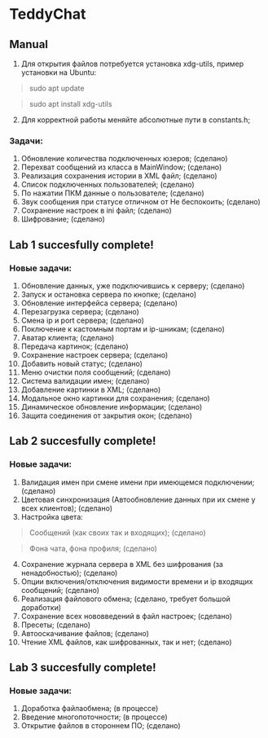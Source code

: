 # TeddyChat
## Manual
1) Для открытия файлов потребуется установка xdg-utils, пример установки на Ubuntu:
>sudo apt update

>sudo apt install xdg-utils
2) Для корректной работы меняйте абсолютные пути в constants.h;
### Задачи:
1) Обновление количества подключенных юзеров; (сделано)
2) Перехват сообщений из класса в MainWindow; (сделано)
3) Реализация сохранения истории в XML файл; (сделано)
4) Список подключенных пользователей; (сделано)
5) По нажатии ПКМ данные о пользователе; (сделано)
6) Звук сообщения при статусе отличном от Не беспокоить; (сделано)
7) Сохранение настроек в ini файл; (сделано)
8) Шифрование; (сделано)
## Lab 1 succesfully complete!
### Новые задачи:
1) Обновление данных, уже подключившись к серверу; (сделано)
2) Запуск и остановка сервера по кнопке; (сделано)
3) Обновление интерфейса сервера; (сделано)
4) Перезагрузка сервера; (сделано)
5) Смена ip и port сервера; (сделано)
6) Поключение к кастомным портам и ip-шникам; (сделано)
7) Аватар клиента; (сделано)
8) Передача картинок; (сделано)
9) Сохранение настроек сервера; (сделано)
10) Добавить новый статус; (сделано)
11) Меню очистки поля сообщений; (сделано)
12) Система валидации имен; (сделано)
13) Добавление картинки в XML; (сделано)
14) Модальное окно картинки для сохранения; (сделано)
15) Динамическое обновление информации; (сделано)
16) Защита соединения от закрытия окон; (сделано)
## Lab 2 succesfully complete!
### Новые задачи:
1) Валидация имен при смене имени при имеющемся подключении; (сделано)
2) Цветовая синхронизация (Автообновление данных при их смене у всех клиентов); (сделано)
3) Настройка цвета:
> Сообщений (как своих так и входящих); (сделано)

> Фона чата, фона профиля; (сделано)
4) Сохранение журнала сервера в XML без шифрования (за ненадобностью); (сделано)
5) Опции включения/отключения видимости времени и ip входящих сообщений; (сделано)
6) Реализация файлового обмена; (сделано, требует большой доработки)
7) Сохранение всех нововведений в файл настроек; (сделано)
8) Пресеты; (сделано)
9) Автооскачивание файлов; (сделано)
10) Чтение XML файлов, как шифрованных, так и нет; (сделано)
## Lab 3 succesfully complete!
### Новые задачи:
1) Доработка файлаобмена; (в процессе)
2) Введение многопоточности; (в процессе)
3) Открытие файлов в стороннем ПО; (сделано)
